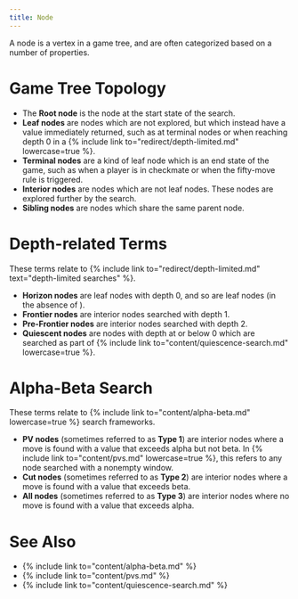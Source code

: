 ```yaml
---
title: Node
---
```


A node is a vertex in a game tree, and are often categorized based on a number of properties.

# Game Tree Topology

- The **Root node** is the node at the start state of the search.
- **Leaf nodes** are nodes which are not explored, but which instead have a value immediately returned, such as at terminal nodes or when reaching depth 0 in a {% include link to="redirect/depth-limited.md" lowercase=true %}.
- **Terminal nodes** are a kind of leaf node which is an end state of the game, such as when a player is in checkmate or when the fifty-move rule is triggered.
- **Interior nodes** are nodes which are not leaf nodes. These nodes are explored further by the search.
- **Sibling nodes** are nodes which share the same parent node.

# Depth-related Terms

These terms relate to {% include link to="redirect/depth-limited.md" text="depth-limited searches" %}.

- **Horizon nodes** are leaf nodes with depth 0, and so are leaf nodes (in the absence of ).
- **Frontier nodes** are interior nodes searched with depth 1.
- **Pre-Frontier nodes** are interior nodes searched with depth 2.
- **Quiescent nodes** are nodes with depth at or below 0 which are searched as part of {% include link to="content/quiescence-search.md" lowercase=true %}.

# Alpha-Beta Search

These terms relate to {% include link to="content/alpha-beta.md" lowercase=true %} search frameworks.

- **PV nodes** (sometimes referred to as **Type 1**) are interior nodes where a move is found with a value that exceeds alpha but not beta. In {% include link to="content/pvs.md" lowercase=true %}, this refers to any node searched with a nonempty window.
- **Cut nodes** (sometimes referred to as **Type 2**) are interior nodes where a move is found with a value that exceeds beta.
- **All nodes** (sometimes referred to as **Type 3**) are interior nodes where no move is found with a value that exceeds alpha.

# See Also

- {% include link to="content/alpha-beta.md" %}
- {% include link to="content/pvs.md" %}
- {% include link to="content/quiescence-search.md" %}
